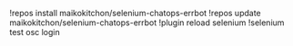!repos install maikokitchon/selenium-chatops-errbot
!repos update maikokitchon/selenium-chatops-errbot
!plugin reload selenium
!selenium test osc login